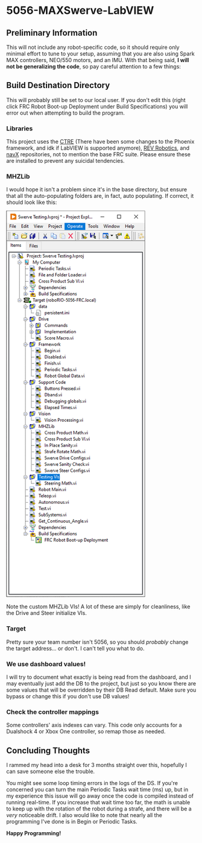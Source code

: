 # 5056-MAXSwerve-LabVIEW
## Preliminary Information
This will not include any robot-specific code, so it should require only minimal effort to tune to your setup, assuming that you are also using Spark MAX controllers, NEO/550 motors, and an IMU.
With that being said, **I will not be generalizing the code**, so pay careful attention to a few things:

## Build Destination Directory
This will probably still be set to our local user. If you don't edit this (right click FRC Robot Boot-up Deployment under Build Specifications) you will error out when attempting to build the program.

### Libraries
This project uses the [CTRE](https://github.com/CrossTheRoadElec/Phoenix-Releases/releases) (There have been some changes to the Phoenix framework, and idk if LabVIEW is supported anymore), [REV Robotics](https://docs.revrobotics.com/sparkmax/software-resources/spark-max-api-information#labview), and [navX](https://pdocs.kauailabs.com/navx-mxp/software/roborio-libraries/labview/) repositories, not to mention the base FRC suite. Please ensure these are installed to prevent any suicidal tendencies.

### MHZLib
I would hope it isn't a problem since it's in the base directory, but ensure that all the auto-populating folders are, in fact, auto populating. If correct, it should look like this:

![This is an example of what your lvproj file should look like:](/image.png)

Note the custom MHZLib VIs! A lot of these are simply for cleanliness, like the Drive and Steer initialize VIs.

### Target
Pretty sure your team number isn't 5056, so you should *probably* change the target address... or don't. I can't tell you what to do.

### We use dashboard values!
I will try to document what exactly is being read from the dashboard, and I may eventually just add the DB to the project, but just so you know there are some values that will be overridden by their DB Read default. Make sure you bypass or change this if you don't use DB values!

### Check the controller mappings
Some controllers' axis indexes can vary. This code only accounts for a Dualshock 4 or Xbox One controller, so remap those as needed.

## Concluding Thoughts
I rammed my head into a desk for 3 months straight over this, hopefully I can save someone else the trouble.

You might see some loop timing errors in the logs of the DS. If you're concerned you can turn the main Periodic Tasks wait time (ms) up, but in my experience this issue will go away once the code is compiled instead of running real-time. If you increase that wait time too far, the math is unable to keep up with the rotation of the robot during a strafe, and there will be a *very* noticeable drift. I also would like to note that nearly all the programming I've done is in Begin or Periodic Tasks.

**Happy Programming!**
